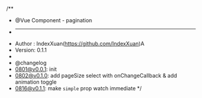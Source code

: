 /**
 *  @Vue Component - pagination 
 *  ---------------------------------------------
 *  Author : IndexXuan(https://github.com/IndexXuan)A
 *  Version: 0.1.1
 *
 *  @changelog
 *  0801@v0.0.1: init 
 *  0802@v0.1.0: add pageSize select with onChangeCallback & add animation toggle
 *  0816@v0.1.1: make `simple` prop watch immediate
 */
